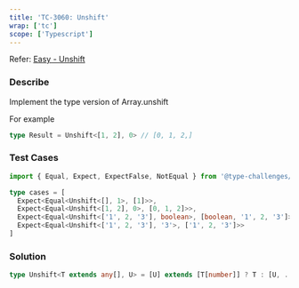 ```yaml
---
title: 'TC-3060: Unshift'
wrap: ['tc']
scope: ['Typescript']
---
```


Refer: [Easy - Unshift](https://github.com/type-challenges/type-challenges/blob/master/questions/3060-easy-unshift/README.md)

### Describe

Implement the type version of Array.unshift

For example

```typescript
type Result = Unshift<[1, 2], 0> // [0, 1, 2,]
```

### Test Cases

```typescript
import { Equal, Expect, ExpectFalse, NotEqual } from '@type-challenges/utils'

type cases = [
  Expect<Equal<Unshift<[], 1>, [1]>>,
  Expect<Equal<Unshift<[1, 2], 0>, [0, 1, 2]>>,
  Expect<Equal<Unshift<['1', 2, '3'], boolean>, [boolean, '1', 2, '3']>>,
  Expect<Equal<Unshift<['1', 2, '3'], '3'>, ['1', 2, '3']>>
]
```

### Solution

```typescript
type Unshift<T extends any[], U> = [U] extends [T[number]] ? T : [U, ...T]
```
